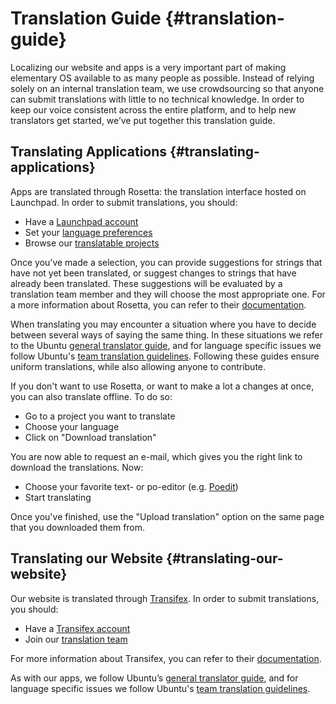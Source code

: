 # Translation Guide {#translation-guide}

Localizing our website and apps is a very important part of making elementary OS available to as many people as possible. Instead of relying solely on an internal translation team, we use crowdsourcing so that anyone can submit translations with little to no technical knowledge. In order to keep our voice consistent across the entire platform, and to help new translators get started, we’ve put together this translation guide.

## Translating Applications {#translating-applications}

Apps are translated through Rosetta: the translation interface hosted on Launchpad. In order to submit translations, you should:

* Have a [Launchpad account](https://launchpad.net/+login)
* Set your [language preferences](https://launchpad.net/people/+me/+editlanguages)
* Browse our [translatable projects](https://translations.launchpad.net/elementary)

Once you’ve made a selection, you can provide suggestions for strings that have not yet been translated, or suggest changes to strings that have already been translated. These suggestions will be evaluated by a translation team member and they will choose the most appropriate one. For a more information about Rosetta, you can refer to their [documentation](https://help.launchpad.net/Translations/StartingToTranslate).

When translating you may encounter a situation where you have to decide between several ways of saying the same thing. In these situations we refer to the Ubuntu [general translator guide](https://help.launchpad.net/Translations/Guide), and for language specific issues we follow Ubuntu's [team translation guidelines](https://translations.launchpad.net/+groups/ubuntu-translators). Following these guides ensure uniform translations, while also allowing anyone to contribute.

If you don't want to use Rosetta, or want to make a lot a changes at once, you can also translate offline. To do so:

* Go to a project you want to translate
* Choose your language
* Click on "Download translation"

You are now able to request an e-mail, which gives you the right link to download the translations. Now:

* Choose your favorite text- or po-editor (e.g. [Poedit](https://apps.ubuntu.com/cat/applications//poedit/))
* Start translating

Once you've finished, use the "Upload translation" option on the same page that you downloaded them from.

## Translating our Website {#translating-our-website}

Our website is translated through [Transifex](https://www.transifex.com/projects/p/elementary-mvp/). In order to submit translations, you should:

* Have a [Transifex account](https://www.transifex.com/signup/)
* Join our [translation team](https://www.transifex.com/projects/p/elementary-mvp/)

For more information about Transifex, you can refer to their [documentation](http://docs.transifex.com/tutorials/txeditor).

As with our apps, we follow Ubuntu’s [general translator guide](https://help.launchpad.net/Translations/Guide), and for language specific issues we follow Ubuntu's [team translation guidelines](https://translations.launchpad.net/+groups/ubuntu-translators).
